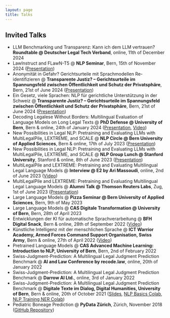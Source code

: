 ```yaml
---
layout: page
title: Talks
---
```


## Invited Talks

* LLM Benchmarking und Transparenz: Kann ich dem LLM vertrauen? **Roundtable @ Deutscher Legal Tech Verband**, online, 11th of December 2024
* LawInstruct and FLawN-T5 @ **NLP Seminar**, Bern, 15th of November 2024 ([Presentation](https://docs.google.com/presentation/d/1tIhIYSrkHOCAwqNNDUuoaJtiXPrZjps04PEsezqEtxo/edit?usp=sharing))
* Anonymität in Gefahr? Gerichtsurteile mit Sprachmodellen Re-identifizieren @ **Transparente Justiz? – Gerichtsurteile im Spannungsfeld zwischen Öffentlichkeit und Schutz der Privatsphäre**, Bern, 21st of June 2024 ([Presentation](https://docs.google.com/presentation/d/14RKEI4pjt6OzrDflpxCV_mnfNd8SmShd-akAquN_8lc/edit?usp=sharing))
* Ein Gesetz, viele Sprachen: NLP für gerichtliche Unterstützung in der Schweiz @ **Transparente Justiz? – Gerichtsurteile im Spannungsfeld zwischen Öffentlichkeit und Schutz der Privatsphäre**, Bern, 21st of June 2024 ([Presentation](https://docs.google.com/presentation/d/1CAFBC83Z7E9fBB7-tEGGj8-kzKXl1DhLto_bL9Sf2yM/edit?usp=sharing))
* Decoding Legalese Without Borders: Multilingual Evaluation of Language Models on Long Legal Texts @ **PhD Defense @ University of Bern**, Bern & online, 24th of January 2024 ([Presentation](https://docs.google.com/presentation/d/1jk48MbF2xb9V8KRkiX5oW-fCDSUEZhGO5i7K-QRAzLI/edit?usp=sharing), [Video](https://www.youtube.com/watch?v=2jCh54G8XwA))
* New Possibilities in Legal NLP: Pretraining and Evaluating LLMs with MultiLegalPile, LEXTREME, and SCALE @ **NLP Circle @ Bern University of Applied Sciences**, Bern & online, 17th of July 2023 ([Presentation](https://docs.google.com/presentation/d/1HEkhN7_2aFoiM-E0M_ONV2OpNqLdozOItxGxbLsnY4Q/edit?usp=sharing))
* New Possibilities in Legal NLP: Pretraining and Evaluating LLMs with MultiLegalPile, LEXTREME, and SCALE @ **NLP Group Lunch @ Stanford University**, Stanford & online, 8th of June 2023 ([Presentation](https://docs.google.com/presentation/d/1HEkhN7_2aFoiM-E0M_ONV2OpNqLdozOItxGxbLsnY4Q/edit?usp=sharing))
* MultiLegalPile and LEXTREME: Pretraining and Evaluating Multilingual Legal Language Models @ **Interview @ E2 by Ari Massoudi**, online, 2nd of June 2023 ([Video](https://www.linkedin.com/posts/arimassoudi_ai-law-legal-activity-7071187242722963457-PECJ?utm_source=share&utm_medium=member_desktop))
* MultiLegalPile and LEXTREME: Pretraining and Evaluating Multilingual Legal Language Models @ **Alumni Talk @ Thomson Reuters Labs**, Zug, 1st of June 2023 ([Presentation](https://docs.google.com/presentation/d/1Edb4PE5ce4USyhKvo-GdiMjakRbbdzGo2Ihv1d4PUEU/edit?usp=sharing))
* Large Language Models @ **Pizza Seminar @ Bern University of Applied Sciences**, Bern, 9th of May 2023
* Large Language Models @ **CAS Digitale Transformation @ University of Bern**, Bern, 28th of April 2023
* Entwicklungen der KI für automatische Sprachverarbeitung @ **BFH Digital Snack**, Bern & online, 28th of September 2022 ([Video](https://www.youtube.com/watch?v=84Ha_b68hco&t=15s))
* Künstliche Intelligenz mit der menschlichen Sprache @ **ICT Warrior Academy, Armed Forces Command Support Organisation, Swiss Army**, Bern & online, 27th of April 2022 ([Video](https://vimeo.com/709376529/35b7d627ca))
* Pretrained Language Models @ **CAS Advanced Machine Learning: Introduction to NLP, University of Bern**, Bern, 2nd of February 2022
* Swiss-Judgment-Prediction: A Multilingual Legal Judgment Prediction Benchmark @ **AI and Law Conference by recode.law**, online, 20th of January 2022
* Swiss-Judgment-Prediction: A Multilingual Legal Judgment Prediction Benchmark @ **Darrow AI Ltd.**, online, 3rd of January 2022
* Swiss-Judgment-Prediction: A Multilingual Legal Judgment Prediction Benchmark @ **Digitale Texte im Dialog, Digital Humanities, University of Bern**, Bern & online, 20th of October 2021 ([Slides](https://docs.google.com/presentation/d/1Q2Dy8MQk0j4_hOFOTL3fN8WbCD8WCtGH2j8D-Sf_ubc/edit?usp=sharing), [NLP Basics Colab](https://colab.research.google.com/drive/1mH87XpAV01Jgan5meg8aus6WL0XL64Zw?usp=sharing), [NLP Training NER Colab](https://colab.research.google.com/drive/1fQ-vghTxWfN9MG4tr2qcu_yVN5lX3XO5?usp=sharing))
* Pediatric Boneage Prediction @ **PyData Zürich**, Zürich, November 2018 ([GitHub Repository](https://github.com/lukaszbinden/pediatric-bone-age-prediction))

